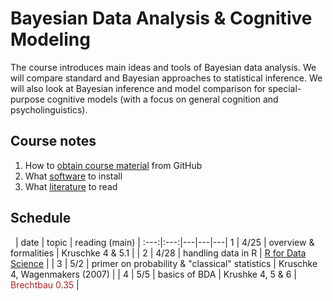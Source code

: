 # Bayesian Data Analysis & Cognitive Modeling

The course introduces main ideas and tools of Bayesian data analysis. We will compare standard and Bayesian approaches to statistical inference. We will also look at Bayesian inference and model comparison for special-purpose cognitive models (with a focus on general cognition and psycholinguistics).

## Course notes

1. How to [obtain course material](notes/01_github.md) from GitHub
2. What [software](notes/02_software.md) to install
3. What [literature](notes/03_literature.md) to read



## Schedule

&nbsp; | date | topic | reading (main) | 
:---:|:---:|---|---|---|
1 | 4/25 | overview & formalities | Kruschke 4 & 5.1 | |
2 | 4/28 | handling data in R | [R for Data Science](http://r4ds.had.co.nz) | |
3 | 5/2 | primer on probability & "classical" statistics | Kruschke 4, Wagenmakers (2007) | |
4 | 5/5 | basics of BDA | Krushke 4, 5 & 6 | <span style = "color:firebrick">Brechtbau 0.35</span> |
